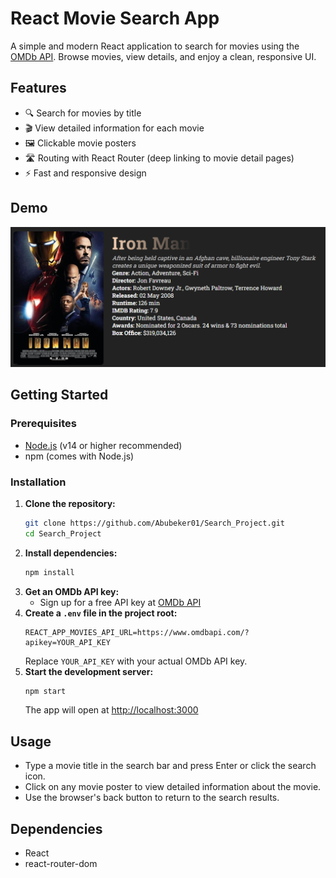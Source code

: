# React Movie Search App

A simple and modern React application to search for movies using the [OMDb API](https://www.omdbapi.com/). Browse movies, view details, and enjoy a clean, responsive UI.

## Features
- 🔍 Search for movies by title
- 🎬 View detailed information for each movie
- 🖼️ Clickable movie posters
- 🛣️ Routing with React Router (deep linking to movie detail pages)
- ⚡ Fast and responsive design

## Demo
![App Screenshot](public/Screenshot.png)

## Getting Started

### Prerequisites
- [Node.js](https://nodejs.org/) (v14 or higher recommended)
- npm (comes with Node.js)

### Installation
1. **Clone the repository:**
   ```bash
   git clone https://github.com/Abubeker01/Search_Project.git
   cd Search_Project
   ```
2. **Install dependencies:**
   ```bash
   npm install
   ```
3. **Get an OMDb API key:**
   - Sign up for a free API key at [OMDb API](https://www.omdbapi.com/apikey.aspx)
4. **Create a `.env` file in the project root:**
   ```env
   REACT_APP_MOVIES_API_URL=https://www.omdbapi.com/?apikey=YOUR_API_KEY
   ```
   Replace `YOUR_API_KEY` with your actual OMDb API key.
5. **Start the development server:**
   ```bash
   npm start
   ```
   The app will open at [http://localhost:3000](http://localhost:3000)

## Usage
- Type a movie title in the search bar and press Enter or click the search icon.
- Click on any movie poster to view detailed information about the movie.
- Use the browser's back button to return to the search results.

## Dependencies
- React
- react-router-dom
